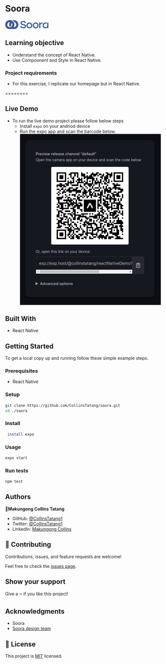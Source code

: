 # Soora 

![Soora](./app/assets/images/logo.png)

## Learning objective
- Understand the concept of React Native.
- Use Compounent and Style in React Native.
  
### Project requirements
- For this exercise, I replicate our homepage but in React Native.
  
========
## Live Demo
- To run the live demo project please follow below steps
  - Install `expo` on your andriod device 
  - Run the expo app and scan the barcode below. 
  ![Soora](./app/assets/bar.png)


## Built With

- React Native
  
## Getting Started

To get a local copy up and running follow these simple example steps.

### Prerequisites

- React Native

### Setup

```bash
git clone https://github.com/CollinsTatang/soora.git
cd ./soora
```

### Install

```bash
 install expo
```

### Usage

```bash
expo start
```

### Run tests

```bash
npm test
```

## Authors

👤**Makungong Collins Tatang**

- GitHub: [@CollinsTatang1](https://github.com/CollinsTatang)
- Twitter: [@CollinsTatang1](https://twitter.com/CollinsTatang1)
- LinkedIn: [Makungong Collins](https://www.linkedin.com/in/makungong-collins/)

## 🤝 Contributing

Contributions, issues, and feature requests are welcome!

Feel free to check the [issues page](../../issues/).

## Show your support

Give a ⭐️ if you like this project!

## Acknowledgments

- Soora
- [Soora design team]( https://www.figma.com/file/AvPEne1u5pBHzZYU0lM2WN/Soora-Website?node-id=1%3A87)

## 📝 License

This project is [MIT](./LICENSE) licensed.

